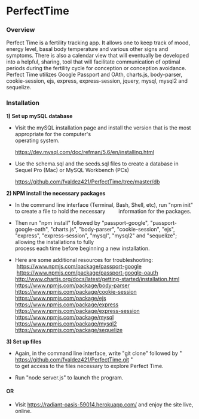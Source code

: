 # PerfectTime
### Overview
Perfect Time is a fertility tracking app. It allows one to keep track of mood, energy level, basal body temperature and various other signs and symptoms. There is also a calendar view that will eventually be developed into a helpful, sharing,  tool that will facilitate communication of optimal periods during the fertility cycle for conception or conception avoidance. Perfect Time utilizes Google Passport and OAth, charts.js, body-parser, cookie-session, ejs, express, express-session, jquery, mysql, mysql2 and sequelize.

### Installation

**1) Set up mySQL database**

  * Visit the mySQL installation page and install the version that is the most appropriate for the computer's  
    operating system.

    https://dev.mysql.com/doc/refman/5.6/en/installing.html
    
  * Use the schema.sql and the seeds.sql files to create a database in Sequel Pro (Mac) or MySQL Workbench (PCs) 
  
    https://github.com/fvaldez421/PerfectTime/tree/master/db
    

**2) NPM install the necessary packages**

  * In the command line interface (Terminal, Bash, Shell, etc), run "npm init" to create a file to hold the necessary            information for the packages.
  
  * Then run "npm install" followed by "passport-google", "passport-google-oath", "charts.js", "body-parser", "cookie-session", "ejs", "express", "express-session", "mysql", "mysql2" and "sequelize"; allowing the installations to fully  
    process each time before beginning a new installation.  
    
  * Here are some additional resources for troubleshooting:   
  https://www.npmjs.com/package/passport-google    
  https://www.npmjs.com/package/passport-google-oauth   
  http://www.chartjs.org/docs/latest/getting-started/installation.html   
  https://www.npmjs.com/package/body-parser   
  https://www.npmjs.com/package/cookie-session   
  https://www.npmjs.com/package/ejs   
  https://www.npmjs.com/package/express   
  https://www.npmjs.com/package/express-session   
  https://www.npmjs.com/package/mysql   
  https://www.npmjs.com/package/mysql2   
  https://www.npmjs.com/package/sequelize   
  
**3) Set up files**

  * Again, in the command line interface, write "git clone" followed by " https://github.com/fvaldez421/PerfectTime.git "  
    to get access to the files necessary to explore Perfect Time.
    
  * Run "node server.js" to launch the program. 
  
  #### OR
  
  * Visit https://radiant-oasis-59014.herokuapp.com/  and enjoy the site live, online. 
  
  
  
